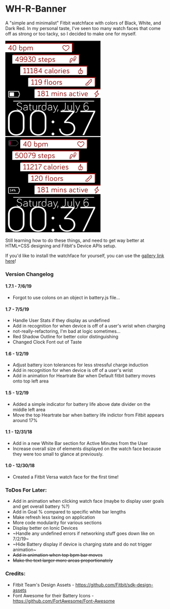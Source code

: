 # WH-R-Banner
A "simple and minimalist" Fitbit watchface with colors of Black, White, and Dark Red. In my personal taste, I've seen too many watch faces that come off as strong or too tacky, so I decided to make one for myself.

![WH-R Default.PNG](https://github.com/ersgonzalo/WH-R-Banner/blob/master/images/WH-R%20Default.PNG)      ![WH-R Low Battery](https://raw.githubusercontent.com/ersgonzalo/WH-R-Banner/master/images/WH-R%20Low%20Battery.png)

Still learning how to do these things, and need to get way better at HTML+CSS designing and Fitbit's Device APIs setup.

If you'd like to install the watchface for yourself, you can use the [gallery link here](https://gam.fitbit.com/gallery/clock/54750558-52f6-49c5-9d0d-8f1ffa509a6d)!

### Version Changelog  
#### 1.7.1 - 7/6/19  
- Forgot to use colons on an object in battery.js file...

#### 1.7 - 7/5/19  
- Handle User Stats if they display as undefined
- Add in recognition for when device is off of a user's wrist when charging
- not-really-refactoring, I'm bad at logic sometimes...
- Red Shadow Outline for better color distinguishing
- Changed Clock Font out of Taste

#### 1.6 - 1/2/19  
- Adjust battery icon tolerances for less stressful charge induction
- Add in recognition for when device is off of a user's wrist
- Add in animation for Heartrate Bar when Default fitbit battery moves onto top left area

#### 1.5 - 1/2/19  
- Added a simple indicator for battery life above date divider on the middle left area
- Move the top Heartrate bar when battery life indictor from Fitbit appears around 17%

#### 1.1 - 12/31/18
- Add in a new White Bar section for Active Minutes from the User
- Increase overall size of elements displayed on the watch face because they were too small to glance at previously.

#### 1.0 - 12/30/18
- Created a Fitbit Versa watch face for the first time!

### ToDos For Later:
- Add in animation when clicking watch face (maybe to display user goals and get overall battery %?)
- Add in Goal % compared to specific white bar lengths
- Make refresh less taxing on application
- More code modularity for various sections
- Display better on Ionic Devices
- ~Handle any undefined errors if networking stuff goes down like on 7/2/19~
- ~Hide Battery display if device is charging state and do not trigger animation~
- ~~Add in animation when top bpm bar moves~~
- ~~Make the text larger more areas proportionately~~

### Credits:
- Fitbit Team's Design Assets - https://github.com/Fitbit/sdk-design-assets
- Font Awesome for their Battery Icons - https://github.com/FortAwesome/Font-Awesome
